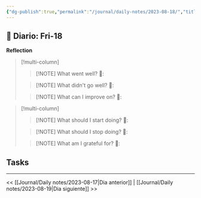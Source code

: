 ```yaml
---
{"dg-publish":true,"permalink":"/journal/daily-notes/2023-08-18/","title":"2023-08-18","tags":["Daily"],"noteIcon":"","created":"2023-08-18T07:14:32.641-05:00","updated":"2023-08-19T04:13:46.465-05:00"}
---
```



## 📅 Diario: Fri-18


**Reflection**

> [!multi-column]
> 
> > [!NOTE] What went well?
> > 💭: 
> 
> > [!NOTE] What didn't go well?
> > 💭:
> 
> > [!NOTE] What can I improve on?
> > 💭:
> 

> [!multi-column]
> 
> > [!NOTE] What should I start doing?
> > 💭:
> 
> > [!NOTE] What should I stop doing?
> > 💭:
> 
> > [!NOTE] What am I grateful for?
> > 💭:
> 

## Tasks

- - - 

<< [[Journal/Daily notes/2023-08-17\|Dia anterior]] | [[Journal/Daily notes/2023-08-19\|Dia siguiente]] >>
